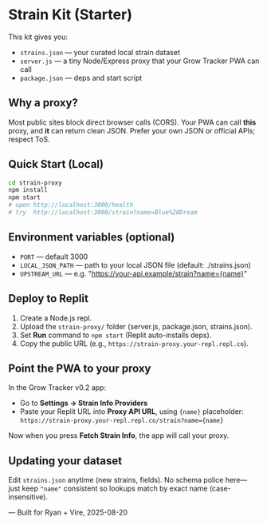 # Strain Kit (Starter)

This kit gives you:
- `strains.json` — your curated local strain dataset
- `server.js` — a tiny Node/Express proxy that your Grow Tracker PWA can call
- `package.json` — deps and start script

## Why a proxy?
Most public sites block direct browser calls (CORS). Your PWA can call **this** proxy,
and **it** can return clean JSON. Prefer your own JSON or official APIs; respect ToS.

## Quick Start (Local)
```bash
cd strain-proxy
npm install
npm start
# open http://localhost:3000/health
# try  http://localhost:3000/strain?name=Blue%20Dream
```

## Environment variables (optional)
- `PORT` — default 3000
- `LOCAL_JSON_PATH` — path to your local JSON file (default: ./strains.json)
- `UPSTREAM_URL` — e.g. "https://your-api.example/strain?name={name}"

## Deploy to Replit
1. Create a Node.js repl.
2. Upload the `strain-proxy/` folder (server.js, package.json, strains.json).
3. Set **Run** command to `npm start` (Replit auto-installs deps).
4. Copy the public URL (e.g., `https://strain-proxy.your-repl.repl.co`).

## Point the PWA to your proxy
In the Grow Tracker v0.2 app:
- Go to **Settings → Strain Info Providers**
- Paste your Replit URL into **Proxy API URL**, using `{name}` placeholder:
  `https://strain-proxy.your-repl.repl.co/strain?name={name}`

Now when you press **Fetch Strain Info**, the app will call your proxy.

## Updating your dataset
Edit `strains.json` anytime (new strains, fields). No schema police here—
just keep `"name"` consistent so lookups match by exact name (case-insensitive).

— Built for Ryan + Vire, 2025-08-20
